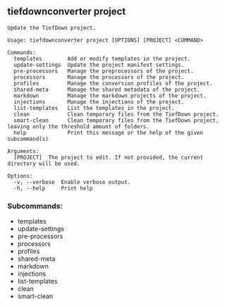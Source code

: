 ## tiefdownconverter project

```
Update the TiefDown project.

Usage: tiefdownconverter project [OPTIONS] [PROJECT] <COMMAND>

Commands:
  templates        Add or modify templates in the project.
  update-settings  Update the project manifest settings.
  pre-processors   Manage the preprocessors of the project.
  processors       Manage the processors of the project.
  profiles         Manage the conversion profiles of the project.
  shared-meta      Manage the shared metadata of the project.
  markdown         Manage the markdown projects of the project.
  injections       Manage the injections of the project.
  list-templates   List the templates in the project.
  clean            Clean temporary files from the TiefDown project.
  smart-clean      Clean temporary files from the TiefDown project, leaving only the threshold amount of folders.
  help             Print this message or the help of the given subcommand(s)

Arguments:
  [PROJECT]  The project to edit. If not provided, the current directory will be used.

Options:
  -v, --verbose  Enable verbose output.
  -h, --help     Print help
```

### Subcommands:
- templates
- update-settings
- pre-processors
- processors
- profiles
- shared-meta
- markdown
- injections
- list-templates
- clean
- smart-clean


